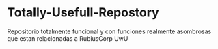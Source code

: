 # Totally-Usefull-Repostory
Repositorio totalmente funcional y con funciones realmente asombrosas que estan relacionadas a RubiusCorp UwU
